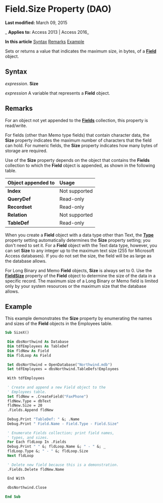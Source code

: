 
# Field.Size Property (DAO)

 **Last modified:** March 09, 2015

 _ **Applies to:** Access 2013 | Access 2016_

 **In this article**
[Syntax](#sectionSection0)
[Remarks](#sectionSection1)
[Example](#sectionSection2)


Sets or returns a value that indicates the maximum size, in bytes, of a  **[Field](47282ce2-9b49-ccf9-ad37-c4bb25cfd037.md)** object.

## Syntax
<a name="sectionSection0"> </a>

 _expression_. **Size**

 _expression_ A variable that represents a **Field** object.


## Remarks
<a name="sectionSection1"> </a>

For an object not yet appended to the  **[Fields](4be3ba07-20c1-d958-c1b8-7dd8b4731f60.md)** collection, this property is read/write.

For fields (other than Memo type fields) that contain character data, the  **Size** property indicates the maximum number of characters that the field can hold. For numeric fields, the **Size** property indicates how many bytes of storage are required.

Use of the  **Size** property depends on the object that contains the **Fields** collection to which the **Field** object is appended, as shown in the following table.



|**Object appended to**|**Usage**|
|:-----|:-----|
|**Index**|Not supported|
|**QueryDef**|Read-only|
|**Recordset**|Read-only|
|**Relation**|Not supported|
|**TableDef**|Read-only|
When you create a  **Field** object with a data type other than Text, the **[Type](1295ca40-78c1-bdd0-d407-e1b5be8adfd4.md)** property setting automatically determines the **Size** property setting; you don't need to set it. For a **Field** object with the Text data type, however, you can set **Size** to any integer up to the maximum text size (255 for Microsoft Access databases). If you do not set the size, the field will be as large as the database allows.

For Long Binary and Memo  **Field** objects, **Size** is always set to 0. Use the **[FieldSize](c81bd5cb-6b7c-5390-2d6b-049143f2f3b6.md)** property of the **Field** object to determine the size of the data in a specific record. The maximum size of a Long Binary or Memo field is limited only by your system resources or the maximum size that the database allows.


## Example
<a name="sectionSection2"> </a>

This example demonstrates the  **Size** property by enumerating the names and sizes of the **Field** objects in the Employees table.


```vb
Sub SizeX() 
 
 Dim dbsNorthwind As Database 
 Dim tdfEmployees As TableDef 
 Dim fldNew As Field 
 Dim fldLoop As Field 
 
 Set dbsNorthwind = OpenDatabase("Northwind.mdb") 
 Set tdfEmployees = dbsNorthwind.TableDefs!Employees 
 
 With tdfEmployees 
 
 ' Create and append a new Field object to the 
 ' Employees table. 
 Set fldNew = .CreateField("FaxPhone") 
 fldNew.Type = dbText 
 fldNew.Size = 20 
 .Fields.Append fldNew 
 
 Debug.Print "TableDef: " &; .Name 
 Debug.Print " Field.Name - Field.Type - Field.Size" 
 
 ' Enumerate Fields collection; print field names, 
 ' types, and sizes. 
 For Each fldLoop In .Fields 
 Debug.Print " " &; fldLoop.Name &; " - " &; _ 
 fldLoop.Type &; " - " &; fldLoop.Size 
 Next fldLoop 
 
 ' Delete new field because this is a demonstration. 
 .Fields.Delete fldNew.Name 
 
 End With 
 
 dbsNorthwind.Close 
 
End Sub
```

